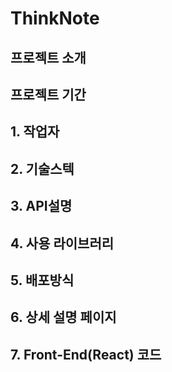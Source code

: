 # ThinkNote

## 프로젝트 소개

## 프로젝트 기간

## 1. 작업자
  

## 2. 기술스텍



## 3. API설명 


## 4. 사용 라이브러리


## 5. 배포방식


## 6. 상세 설명 페이지

## 7. Front-End(React) 코드 

